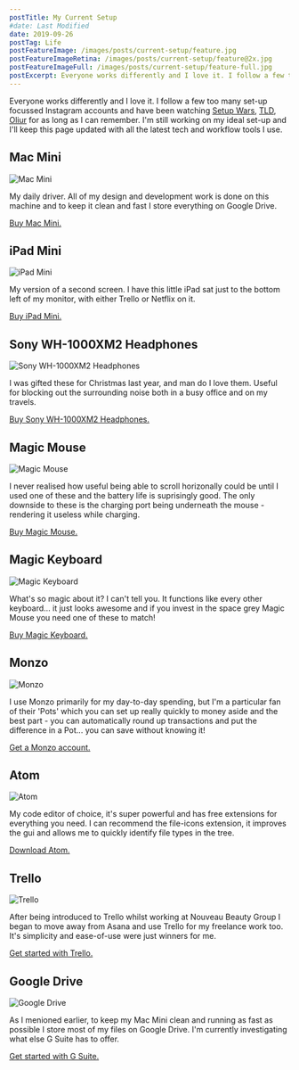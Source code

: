 ```yaml
---
postTitle: My Current Setup
#date: Last Modified
date: 2019-09-26
postTag: Life
postFeatureImage: /images/posts/current-setup/feature.jpg
postFeatureImageRetina: /images/posts/current-setup/feature@2x.jpg
postFeatureImageFull: /images/posts/current-setup/feature-full.jpg
postExcerpt: Everyone works differently and I love it. I follow a few too many set-up focussed Instagram accounts and have been watching Setup Wars, TLD, and Oliur for as long as I can remember. I'm still working on my ideal set-up and I'll keep this page updated with all the latest tech and workflow tools I use.
---
```


Everyone works differently and I love it. I follow a few too many set-up focussed Instagram accounts and have been watching [Setup Wars](https://www.youtube.com/playlist?list=PLTW2MN17j-L12h8Jq5fGGt8VV1ISZT-De), [TLD](https://www.youtube.com/channel/UCDlQwv99CovKafGvxyaiNDA), [Oliur](https://www.youtube.com/channel/UCzJjUHizQfPYywqt1mSEMww) for as long as I can remember. I'm still working on my ideal set-up and I'll keep this page updated with all the latest tech and workflow tools I use.

## Mac Mini

![Mac Mini](/images/posts/current-setup/mac-mini.jpg)

My daily driver. All of my design and development work is done on this machine and to keep it clean and fast I store everything on Google Drive.

[Buy Mac Mini.](https://www.amazon.co.uk/gp/product/B07K97BF47/ref=as_li_tl?ie=UTF8&tag=danielcanet01-21&camp=1634&creative=6738&linkCode=as2&creativeASIN=B07K97BF47&linkId=5979bb48c8910e787fb7746a71200a4c)

## iPad Mini

![iPad Mini](/images/posts/current-setup/ipad-mini.jpg)

My version of a second screen. I have this little iPad sat just to the bottom left of my monitor, with either Trello or Netflix on it.

[Buy iPad Mini.](https://www.amazon.co.uk/gp/product/B07NHQQ776/ref=as_li_tl?ie=UTF8&tag=danielcanet01-21&camp=1634&creative=6738&linkCode=as2&creativeASIN=B07NHQQ776&linkId=f285b545e78f6f0171bbcb0b982808bd)

## Sony WH-1000XM2 Headphones

![Sony WH-1000XM2 Headphones](/images/posts/current-setup/sony-mx.jpg)

I was gifted these for Christmas last year, and man do I love them. Useful for blocking out the surrounding noise both in a busy office and on my travels.

[Buy Sony WH-1000XM2 Headphones.](https://www.amazon.co.uk/gp/product/B074ZRG5MN/ref=as_li_tl?ie=UTF8&tag=danielcanet01-21&camp=1634&creative=6738&linkCode=as2&creativeASIN=B074ZRG5MN&linkId=dc9119ce03a10908d0d035d3c0e5e0e5)

## Magic Mouse

![Magic Mouse](/images/posts/current-setup/magic-mouse.jpg)

I never realised how useful being able to scroll horizonally could be until I used one of these and the battery life is suprisingly good. The only downside to these is the charging port being underneath the mouse - rendering it useless while charging.

[Buy Magic Mouse.](https://www.amazon.co.uk/gp/product/B07BRLMY93/ref=as_li_qf_asin_il_tl?ie=UTF8&tag=danielcanet01-21&creative=6738&linkCode=as2&creativeASIN=B07BRLMY93&linkId=0ab294658e5a6b43697087a2f5d7f706)

## Magic Keyboard

![Magic Keyboard](/images/posts/current-setup/magic-keyboard.jpg)

What's so magic about it? I can't tell you. It functions like every other keyboard... it just looks awesome and if you invest in the space grey Magic Mouse you need one of these to match!

[Buy Magic Keyboard.](https://www.amazon.co.uk/gp/product/B07BR9ZBZ4/ref=as_li_qf_asin_il_tl?ie=UTF8&tag=danielcanet01-21&creative=6738&linkCode=as2&creativeASIN=B07BR9ZBZ4&linkId=1587f69b74b7de3ddbc263f5168f1d4d)

## Monzo

![Monzo](/images/posts/current-setup/monzo.jpg)

I use Monzo primarily for my day-to-day spending, but I'm a particular fan of their 'Pots' which you can set up really quickly to money aside and the best part - you can automatically round up transactions and put the difference in a Pot... you can save without knowing it!

[Get a Monzo account.](https://join.monzo.com/r/41mwavc)

## Atom

![Atom](/images/posts/current-setup/atom.jpg)

My code editor of choice, it's super powerful and has free extensions for everything you need. I can recommend the file-icons extension, it improves the gui and allows me to quickly identify file types in the tree.

[Download Atom.](https://atom.io/)

## Trello

![Trello](/images/posts/current-setup/trello.jpg)

After being introduced to Trello whilst working at Nouveau Beauty Group I began to move away from Asana and use Trello for my freelance work too. It's simplicity and ease-of-use were just winners for me.

[Get started with Trello.](https://trello.com/danielcanetti/recommend)

## Google Drive

![Google Drive](/images/posts/current-setup/drive.jpg)

As I menioned earlier, to keep my Mac Mini clean and running as fast as possible I store most of my files on Google Drive. I'm currently investigating what else G Suite has to offer.

[Get started with G Suite.](https://refergsuite.app.goo.gl/Vfa4)
